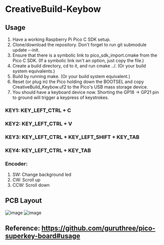 # CreativeBuild-Keybow
## Usage
1. Have a working Raspberry Pi Pico C SDK setup.
2. Clone/download the repository. Don't forget to run git submodule update --init.
3. Ensure that there is a symbolic link to pico_sdk_import.cmake from the Pico C SDK. (If a symbolic link isn't an option, just copy the file.)
4. Create a build directory, cd to it, and run cmake ../. (Or your build system equivalents.)
5. Build by running make. (Or your build system equivalent.)
6. Reset (or plug in) the Pico holding down the BOOTSEL and copy CreativeBuild_Keybow.uf2 to the Pico's USB mass storage device.
7. You should have a keyboard device now. Shorting the GP18 -> GP21 pin to ground will trigger a keypress of keystrokes.
###    KEY1: KEY_LEFT_CTRL + C
###    KEY2: KEY_LEFT_CTRL + V
###    KEY3: KEY_LEFT_CTRL + KEY_LEFT_SHIFT + KEY_TAB
###    KEY4: KEY_LEFT_CTRL + KEY_TAB
###    Encoder:
1. SW: Change background led
2. CW: Scroll up
3. CCW: Scroll down
## PCB Layout
![image](https://user-images.githubusercontent.com/68090646/207233250-bb4b254a-ca4b-482f-b01e-f82204087147.png)
![image](https://user-images.githubusercontent.com/68090646/207233328-8de07aa0-5071-4f01-8d59-3581e0d833b1.png)
## Reference: https://github.com/guruthree/pico-superkey-board#usage
